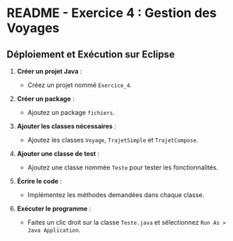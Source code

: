 
# README - Exercice 4 : Gestion des Voyages

## Déploiement et Exécution sur Eclipse
1. **Créer un projet Java** :
   - Créez un projet nommé `Exercice_4`.

2. **Créer un package** :
   - Ajoutez un package `fichiers`.

3. **Ajouter les classes nécessaires** :
   - Ajoutez les classes `Voyage`, `TrajetSimple` et `TrajetCompose`.

4. **Ajouter une classe de test** :
   - Ajoutez une classe nommée `Teste` pour tester les fonctionnalités.

5. **Écrire le code** :
   - Implémentez les méthodes demandées dans chaque classe.

6. **Exécuter le programme** :
   - Faites un clic droit sur la classe `Teste.java` et sélectionnez `Run As > Java Application`.
